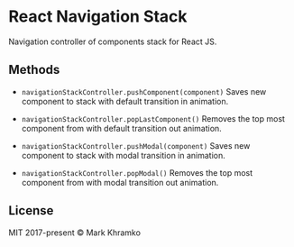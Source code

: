 # React Navigation Stack

Navigation controller of components stack for React JS.


## Methods

* `navigationStackController.pushComponent(component)`
Saves new component to stack with default transition in animation.


* `navigationStackController.popLastComponent()`
Removes the top most component from with default transition out animation.


* `navigationStackController.pushModal(component)`
Saves new component to stack with modal transition in animation.


* `navigationStackController.popModal()`
Removes the top most component from with modal transition out animation.


## License

MIT 2017-present © Mark Khramko